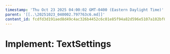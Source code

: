 ```yaml
---
timestamp: 'Thu Oct 23 2025 04:00:02 GMT-0400 (Eastern Daylight Time)'
parent: '[[..\20251023_040002.797763c6.md]]'
content_id: fcdfd3d191aed8d49c4ac326b4452c6c01e85f94a82d596e5107a102bf0cc10b
---
```


# Implement: TextSettings
